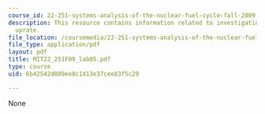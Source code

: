 ```yaml
---
course_id: 22-251-systems-analysis-of-the-nuclear-fuel-cycle-fall-2009
description: This resource contains information related to investigation of potential
  uprate.
file_location: /coursemedia/22-251-systems-analysis-of-the-nuclear-fuel-cycle-fall-2009/6b42542d809ee8c1d13e37cee83f5c29_MIT22_251F09_lab05.pdf
file_type: application/pdf
layout: pdf
title: MIT22_251F09_lab05.pdf
type: course
uid: 6b42542d809ee8c1d13e37cee83f5c29

---
```

None